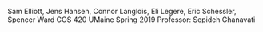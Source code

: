 Sam Elliott, Jens Hansen, Connor Langlois, Eli Legere, Eric Schessler, Spencer Ward
COS 420 UMaine Spring 2019
Professor: Sepideh Ghanavati
